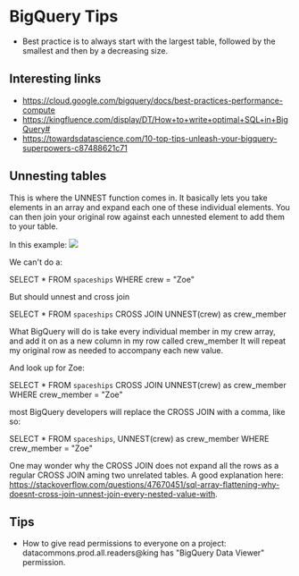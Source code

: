 # BigQuery Tips

* Best practice is to always start with the largest table, followed by the smallest and then by a decreasing size.

## Interesting links

* https://cloud.google.com/bigquery/docs/best-practices-performance-compute
* https://kingfluence.com/display/DT/How+to+write+optimal+SQL+in+BigQuery#
* https://towardsdatascience.com/10-top-tips-unleash-your-bigquery-superpowers-c87488621c71

## Unnesting tables

This is where the UNNEST function comes in. It basically lets you take elements in an array and expand each one of these individual elements. You can then join your original row against each unnested element to add them to your table.

In this example:
![](https://miro.medium.com/max/1416/1*Wx8OSBUETOVmCO7zn8Hmrw.png)

We can't do a:

SELECT * FROM `spaceships` WHERE crew = "Zoe"

But should unnest and cross join

SELECT * FROM `spaceships` CROSS JOIN UNNEST(crew) as crew_member

What BigQuery will do is take every individual member in my crew array, and add it on as a new column in my row called crew_member It will repeat my original row as needed to accompany each new value.

And look up for Zoe:

SELECT * FROM `spaceships` 
CROSS JOIN UNNEST(crew) as crew_member 
WHERE crew_member = "Zoe"

most BigQuery developers will replace the CROSS JOIN with a comma, like so:

SELECT * FROM `spaceships`,
UNNEST(crew) as crew_member 
WHERE crew_member = "Zoe"

One may wonder why the CROSS JOIN does not expand all the rows as a regular CROSS JOIN aming two unrelated tables. A good explanation here:
<https://stackoverflow.com/questions/47670451/sql-array-flattening-why-doesnt-cross-join-unnest-join-every-nested-value-with>.

## Tips

* How to give read permissions to everyone on a project: datacommons.prod.all.readers@king has "BigQuery Data Viewer" permission.
